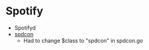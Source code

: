 # Spotify
- Spotifyd
- [spdcon](https://github.com/seabassapologist/untitled-spotifyd-controller)
  + Had to change $class to "spdcon" in spdcon.go


